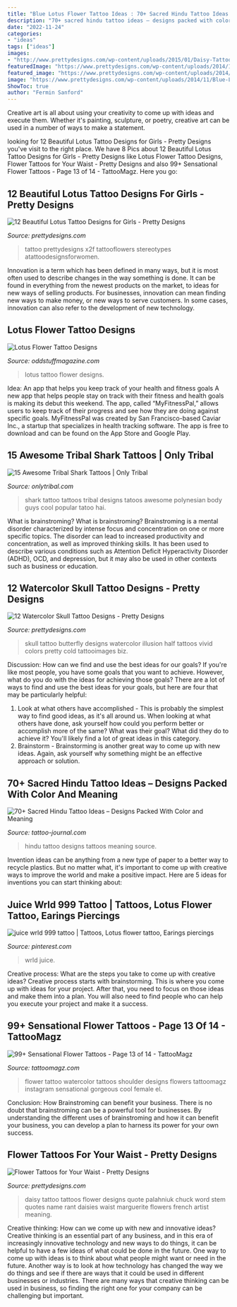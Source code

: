 ```yaml
---
title: "Blue Lotus Flower Tattoo Ideas : 70+ Sacred Hindu Tattoo Ideas – Designs Packed With Color And Meaning"
description: "70+ sacred hindu tattoo ideas – designs packed with color and meaning"
date: "2022-11-24"
categories:
- "ideas"
tags: ["ideas"]
images:
- "http://www.prettydesigns.com/wp-content/uploads/2015/01/Daisy-Tattoo.jpg"
featuredImage: "https://www.prettydesigns.com/wp-content/uploads/2014/12/Butterfly-Skull-Tattoo.jpg"
featured_image: "https://www.prettydesigns.com/wp-content/uploads/2014/11/Blue-Lotus-Tattoo-on-Wrist.jpg"
image: "https://www.prettydesigns.com/wp-content/uploads/2014/11/Blue-Lotus-Tattoo-on-Wrist.jpg"
ShowToc: true
author: "Fermin Sanford"
---
```



Creative art is all about using your creativity to come up with ideas and execute them. Whether it's painting, sculpture, or poetry, creative art can be used in a number of ways to make a statement.

	

		
looking for 12 Beautiful Lotus Tattoo Designs for Girls - Pretty Designs you've visit to the right place. We have 8 Pics about 12 Beautiful Lotus Tattoo Designs for Girls - Pretty Designs like Lotus Flower Tattoo Designs, Flower Tattoos for Your Waist - Pretty Designs and also 99+ Sensational Flower Tattoos - Page 13 of 14 - TattooMagz. Here you go:
		
    
## 12 Beautiful Lotus Tattoo Designs For Girls - Pretty Designs

<img loading=lazy src="https://www.prettydesigns.com/wp-content/uploads/2014/11/Blue-Lotus-Tattoo-on-Wrist.jpg" onerror="this.onerror=null;this.src='https://tse3.mm.bing.net/th?id=OIP.5pZw4WkosqU1ky5P8SuaAAHaLH&amp;pid=15.1';" alt="12 Beautiful Lotus Tattoo Designs for Girls - Pretty Designs">

_Source: prettydesigns.com_

>tattoo prettydesigns x2f tattooflowers stereotypes atattoodesignsforwomen. 

	

Innovation is a term which has been defined in many ways, but it is most often used to describe changes in the way something is done. It can be found in everything from the newest products on the market, to ideas for new ways of selling products. For businesses, innovation can mean finding new ways to make money, or new ways to serve customers. In some cases, innovation can also refer to the development of new technology.

    
## Lotus Flower Tattoo Designs

<img loading=lazy src="https://oddstuffmagazine.com/wp-content/uploads/2014/01/Lotus-flower-tattoo.jpg" onerror="this.onerror=null;this.src='https://tse1.mm.bing.net/th?id=OIP.mwawU4fv_op_T_CLbHmBbQHaJ4&amp;pid=15.1';" alt="Lotus Flower Tattoo Designs">

_Source: oddstuffmagazine.com_

>lotus tattoo flower designs. 

	

Idea: An app that helps you keep track of your health and fitness goals
A new app that helps people stay on track with their fitness and health goals is making its debut this weekend. The app, called “MyFitnessPal,” allows users to keep track of their progress and see how they are doing against specific goals. MyFitnessPal was created by San Francisco-based Caviar Inc., a startup that specializes in health tracking software. The app is free to download and can be found on the App Store and Google Play.

    
## 15 Awesome Tribal Shark Tattoos | Only Tribal

<img loading=lazy src="https://www.onlytribal.com/wp-content/uploads/2015/12/Tribal-Shark-Tattoo-for-Women.jpg" onerror="this.onerror=null;this.src='https://tse1.mm.bing.net/th?id=OIP.hL0paUPdA-PqUuB4DOtbfAHaK_&amp;pid=15.1';" alt="15 Awesome Tribal Shark Tattoos | Only Tribal">

_Source: onlytribal.com_

>shark tattoo tattoos tribal designs tatoos awesome polynesian body guys cool popular tatoo hai. 

	

What is brainstroming?
What is brainstroming? Brainstroming is a mental disorder characterized by intense focus and concentration on one or more specific topics. The disorder can lead to increased productivity and concentration, as well as improved thinking skills. It has been used to describe various conditions such as Attention Deficit Hyperactivity Disorder (ADHD), OCD, and depression, but it may also be used in other contexts such as business or education.

    
## 12 Watercolor Skull Tattoo Designs - Pretty Designs

<img loading=lazy src="https://www.prettydesigns.com/wp-content/uploads/2014/12/Butterfly-Skull-Tattoo.jpg" onerror="this.onerror=null;this.src='https://tse1.mm.bing.net/th?id=OIP.f6cpwmzmGdhdwlLwaji0aQHaK6&amp;pid=15.1';" alt="12 Watercolor Skull Tattoo Designs - Pretty Designs">

_Source: prettydesigns.com_

>skull tattoo butterfly designs watercolor illusion half tattoos vivid colors pretty cold tattooimages biz. 

	

Discussion: How can we find and use the best ideas for our goals?
If you're like most people, you have some goals that you want to achieve. However, what do you do with the ideas for achieving those goals? 
There are a lot of ways to find and use the best ideas for your goals, but here are four that may be particularly helpful: 

1) Look at what others have accomplished - This is probably the simplest way to find good ideas, as it's all around us. When looking at what others have done, ask yourself how could you perform better or accomplish more of the same? What was their goal? What did they do to achieve it? You'll likely find a lot of great ideas in this category. 
2) Brainstorm - Brainstorming is another great way to come up with new ideas. Again, ask yourself why something might be an effective approach or solution.

    
## 70+ Sacred Hindu Tattoo Ideas – Designs Packed With Color And Meaning

<img loading=lazy src="https://tattoo-journal.com/wp-content/uploads/2017/01/Hindu-Tattoo-55-650x650.jpg" onerror="this.onerror=null;this.src='https://tse2.mm.bing.net/th?id=OIP.14IYbchsthiCx8aToCEPEwHaHa&amp;pid=15.1';" alt="70+ Sacred Hindu Tattoo Ideas – Designs Packed With Color and Meaning">

_Source: tattoo-journal.com_

>hindu tattoo designs tattoos meaning source. 

	

Invention ideas can be anything from a new type of paper to a better way to recycle plastics. But no matter what, it's important to come up with creative ways to improve the world and make a positive impact. Here are 5 ideas for inventions you can start thinking about: 

    
## Juice Wrld 999 Tattoo | Tattoos, Lotus Flower Tattoo, Earings Piercings

<img loading=lazy src="https://i.pinimg.com/736x/e7/3b/47/e73b4788499b488911f3f2c6eec20c37.jpg" onerror="this.onerror=null;this.src='https://tse3.mm.bing.net/th?id=OIP.ol3CCF0lLYcvFlX-jF_3qgHaND&amp;pid=15.1';" alt="juice wrld 999 tattoo | Tattoos, Lotus flower tattoo, Earings piercings">

_Source: pinterest.com_

>wrld juice. 

	

Creative process: What are the steps you take to come up with creative ideas?
Creative process starts with brainstorming. This is where you come up with ideas for your project. After that, you need to focus on those ideas and make them into a plan. You will also need to find people who can help you execute your project and make it a success.

    
## 99+ Sensational Flower Tattoos - Page 13 Of 14 - TattooMagz

<img loading=lazy src="http://tattoomagz.com/wp-content/uploads/watercolor-flower-tattoo-on-shoulder.jpg" onerror="this.onerror=null;this.src='https://tse2.mm.bing.net/th?id=OIP.p60MEHK7MZCpy-2Z9S1EzgHaHa&amp;pid=15.1';" alt="99+ Sensational Flower Tattoos - Page 13 of 14 - TattooMagz">

_Source: tattoomagz.com_

>flower tattoo watercolor tattoos shoulder designs flowers tattoomagz instagram sensational gorgeous cool female el. 

	

Conclusion: How Brainstroming can benefit your business.
There is no doubt that brainstroming can be a powerful tool for businesses. By understanding the different uses of brainstroming and how it can benefit your business, you can develop a plan to harness its power for your own success.

    
## Flower Tattoos For Your Waist - Pretty Designs

<img loading=lazy src="http://www.prettydesigns.com/wp-content/uploads/2015/01/Daisy-Tattoo.jpg" onerror="this.onerror=null;this.src='https://tse3.mm.bing.net/th?id=OIP.5U1XXBxJQ9s9boj4iIwY1AHaJ6&amp;pid=15.1';" alt="Flower Tattoos for Your Waist - Pretty Designs">

_Source: prettydesigns.com_

>daisy tattoo tattoos flower designs quote palahniuk chuck word stem quotes name rant daisies waist marguerite flowers french artist meaning. 

	

Creative thinking: How can we come up with new and innovative ideas?
Creative thinking is an essential part of any business, and in this era of increasingly innovative technology and new ways to do things, it can be helpful to have a few ideas of what could be done in the future. One way to come up with ideas is to think about what people might want or need in the future. Another way is to look at how technology has changed the way we do things and see if there are ways that it could be used in different businesses or industries. There are many ways that creative thinking can be used in business, so finding the right one for your company can be challenging but important.

